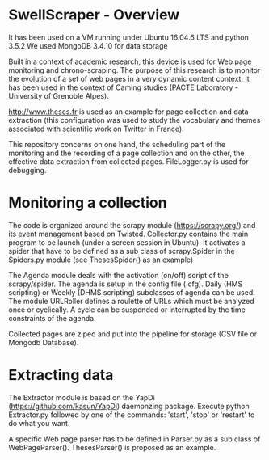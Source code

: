 # SwellScraper - Overview
It has been used on a VM running under Ubuntu 16.04.6 LTS and python 3.5.2
We used MongoDB 3.4.10 for data storage

Built in a context of academic research, this device is used for Web page monitoring and chrono-scraping. The purpose of this research is to monitor the evolution of a set of web pages in a very dynamic content context. It has been used in the context of Caming studies (PACTE Laboratory - University of Grenoble Alpes).

http://www.theses.fr is used as an example for page collection and data extraction (this configuration was used to study the vocabulary and themes associated with scientific work on Twitter in France).

This repository concerns on one hand, the scheduling part of the monitoring and the recording of a page collection and on the other, the effective data extraction from collected pages. FileLogger.py is used for debugging.

# Monitoring a collection

The code is organized around the scrapy module (https://scrapy.org/) and its event management based on Twisted. Collector.py contains the main program to be launch (under a screen session in Ubuntu). It activates a spider that have to be defined as a sub class of scrapy.Spider in the Spiders.py module (see ThesesSpider() as an example)

The Agenda module deals with the activation (on/off) script of the scrapy/spider. The agenda is setup in the config file (.cfg). Daily (HMS scripting) or Weekly (DHMS scripting) subclasses of agenda can be used. The module URLRoller defines a roulette of URLs which must be analyzed once or cyclically. A cycle can be suspended or interrupted by the time constraints of the agenda.

Collected pages are ziped and put into the pipeline for storage (CSV file or Mongodb Database).

# Extracting data

The Extractor module is based on the YapDi (https://github.com/kasun/YapDi) daemonzing package. Execute python Extractor.py followed by one of the commands: 'start', 'stop' or 'restart' to do what you want.

A specific Web page parser has to be defined in Parser.py as a sub class of WebPageParser(). ThesesParser() is proposed as an example. 


